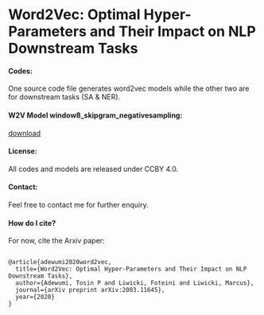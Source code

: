 # Word2Vec: Optimal Hyper-Parameters and Their Impact on NLP Downstream Tasks
<h4>Codes:</h4>
One source code file generates word2vec models while the other two are for downstream tasks (SA & NER).

<h4>W2V Model window8_skipgram_negativesampling:</h4>
<a href="https://drive.google.com/open?id=1dlnrcg7aJcB73E06w4xsRiJIvuTBKht-">download</a>

<h4>License:</h4>
All codes and models are released under CCBY 4.0.

<h4>Contact:</h4>
Feel free to contact me for further enquiry.

<h4>How do I cite?</h4>
For now, cite the Arxiv paper:

<pre><code>
@article{adewumi2020word2vec,
  title={Word2Vec: Optimal Hyper-Parameters and Their Impact on NLP Downstream Tasks},
  author={Adewumi, Tosin P and Liwicki, Foteini and Liwicki, Marcus},
  journal={arXiv preprint arXiv:2003.11645},
  year={2020}
}
</code></pre>

